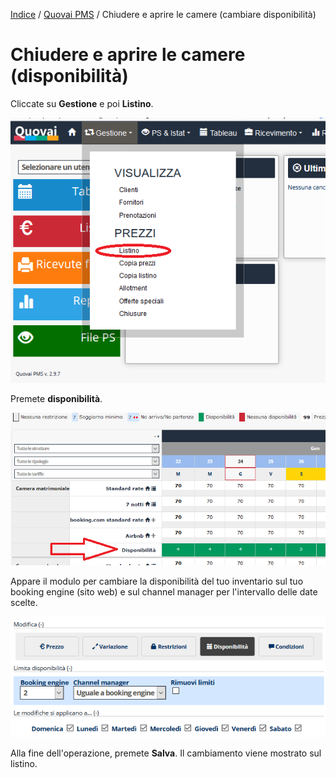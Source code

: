 
[Indice](index.md) / [Quovai PMS](quovai-pms-it.md) / Chiudere e aprire le camere (cambiare disponibilità)

# Chiudere e aprire le camere (disponibilità)

Cliccate su **Gestione** e poi **Listino**.

![](images/gestione-listino-001.png)

Premete **disponibilità**. 

![](images/chiudere-aprire-camere-002.png)

Appare il modulo per cambiare la disponibilità del tuo inventario sul tuo booking engine (sito web) e sul channel manager per l'intervallo delle date scelte.

![](images/impostare-prezzi-005.png) 

Alla fine dell'operazione, premete **Salva**. Il cambiamento viene mostrato sul listino. 